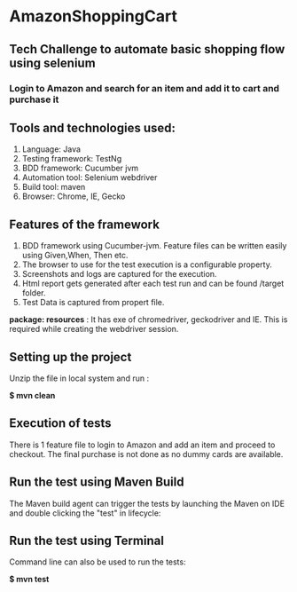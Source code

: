 # AmazonShoppingCart
## Tech Challenge to automate basic shopping flow using selenium
### Login to Amazon and search for an item and add it to cart and purchase it


## Tools and technologies used:

1. Language: Java 
2. Testing framework: TestNg
3. BDD framework: Cucumber jvm
4. Automation tool: Selenium webdriver
5. Build tool: maven
7. Browser: Chrome, IE, Gecko


## Features of the framework
1. BDD framework using Cucumber-jvm. Feature files can be written easily using Given,When, Then etc.
2. The browser to use for the test execution is a configurable property.
3. Screenshots and logs are captured for the execution.
4. Html report gets generated after each test run and can be found /target folder.
5. Test Data is captured from propert file.


**package: resources** : It has exe of chromedriver, geckodriver and IE. This is required while creating the webdriver session.

## Setting up the project

Unzip the file in local system and run :

**$ mvn clean**


## Execution of tests  
There is 1 feature file to login to Amazon and add an item and proceed to checkout. The final purchase is not done as no dummy cards are available.

## Run the test using Maven Build
The Maven build agent can trigger the tests by launching the Maven on IDE and double clicking the "test" in lifecycle:


## Run the test using Terminal
Command line can also be used to run the tests:

**$ mvn test**


